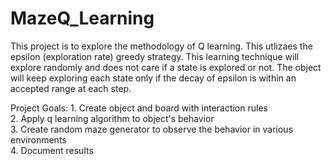# MazeQ_Learning

This project is to explore the methodology of Q learning. This utlizaes the epsilon (exploration rate) greedy strategy. This learning technique will explore randomly and does not care if a state is explored or not. The object will keep exploring each state only if the decay of epsilon is within an accepted range at each step. 

Project Goals:
    1. Create object and board with interaction rules<br/>
    2. Apply q learning algorithm to object's behavior<br/>
    3. Create random maze generator to observe the behavior in various environments<br/>
    4. Document results<br/>
